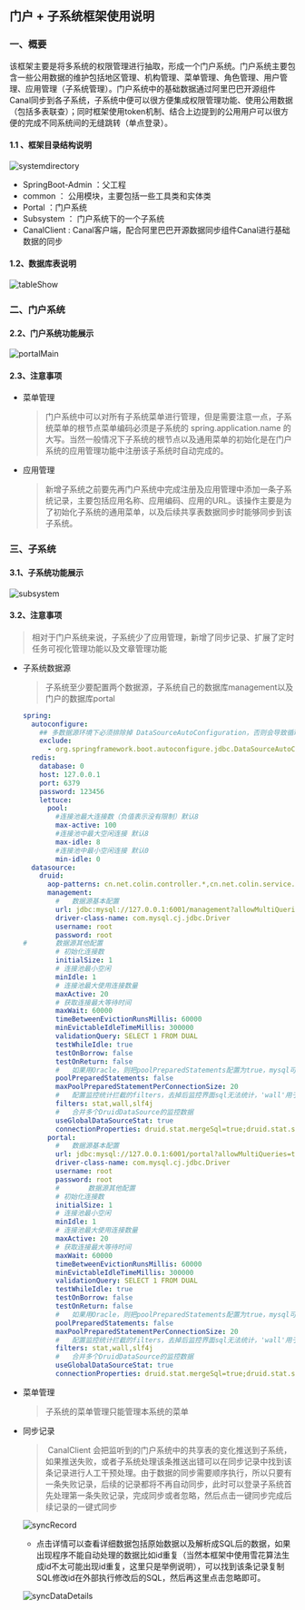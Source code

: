 ## 门户 + 子系统框架使用说明

### 一、概要

​	该框架主要是将多系统的权限管理进行抽取，形成一个门户系统。门户系统主要包含一些公用数据的维护包括地区管理、机构管理、菜单管理、角色管理、用户管理、应用管理（子系统管理）。门户系统中的基础数据通过阿里巴巴开源组件Canal同步到各子系统，子系统中便可以很方便集成权限管理功能、使用公用数据（包括多表联查）；同时框架使用token机制、结合上边提到的公用用户可以很方便的完成不同系统间的无缝跳转（单点登录）。

#### 1.1 、框架目录结构说明

![systemdirectory](images/systemdirectory.png)

- SpringBoot-Admin ：父工程
- common ： 公用模块，主要包括一些工具类和实体类
- Portal ：门户系统
- Subsystem ： 门户系统下的一个子系统
- CanalClient : Canal客户端，配合阿里巴巴开源数据同步组件Canal进行基础数据的同步

#### 1.2、数据库表说明

![tableShow](images/tableShow.png)

### 二、门户系统

#### 2.2、门户系统功能展示

![portalMain](images/portalMain.png)

#### 2.3、注意事项

- 菜单管理

  > ​		门户系统中可以对所有子系统菜单进行管理，但是需要注意一点，子系统菜单的根节点菜单编码必须是子系统的 spring.application.name  的大写。当然一般情况下子系统的根节点以及通用菜单的初始化是在门户系统的应用管理功能中注册该子系统时自动完成的。

- 应用管理

  > ​		新增子系统之前要先再门户系统中完成注册及应用管理中添加一条子系统记录，主要包括应用名称、应用编码、应用的URL。该操作主要是为了初始化子系统的通用菜单，以及后续共享表数据同步时能够同步到该子系统。

### 三、子系统

#### 3.1、子系统功能展示

![subsystem](images/subsystem.png)

#### 3.2、注意事项

> ​		相对于门户系统来说，子系统少了应用管理，新增了同步记录、扩展了定时任务可视化管理功能以及文章管理功能

- 子系统数据源

  > 子系统至少要配置两个数据源，子系统自己的数据库management以及门户的数据库portal

  ```yaml
  spring:
    autoconfigure:
      ## 多数据源环境下必须排除掉 DataSourceAutoConfiguration，否则会导致循环依赖报错
      exclude:
        - org.springframework.boot.autoconfigure.jdbc.DataSourceAutoConfiguration
    redis:
      database: 0
      host: 127.0.0.1
      port: 6379
      password: 123456
      lettuce:
        pool:
          #连接池最大连接数（负值表示没有限制）默认8
          max-active: 100
          #连接池中最大空闲连接 默认8
          max-idle: 8
          #连接池中最小空闲连接 默认0
          min-idle: 0
    datasource:
      druid:
        aop-patterns: cn.net.colin.controller.*,cn.net.colin.service.*,cn.net.colin.mapper.*
        management:
          #   数据源基本配置
          url: jdbc:mysql://127.0.0.1:6001/management?allowMultiQueries=true&rewriteBatchedStatements=true&zeroDateTimeBehavior=convertToNull&characterEncoding=UTF-8&serverTimezone=Asia/Shanghai
          driver-class-name: com.mysql.cj.jdbc.Driver
          username: root
          password: root
  #       数据源其他配置
          # 初始化连接数
          initialSize: 1
          # 连接池最小空闲
          minIdle: 1
          # 连接池最大使用连接数量
          maxActive: 20
          # 获取连接最大等待时间
          maxWait: 60000
          timeBetweenEvictionRunsMillis: 60000
          minEvictableIdleTimeMillis: 300000
          validationQuery: SELECT 1 FROM DUAL
          testWhileIdle: true
          testOnBorrow: false
          testOnReturn: false
          #   如果用Oracle，则把poolPreparedStatements配置为true，mysql可以配置为false
          poolPreparedStatements: false
          maxPoolPreparedStatementPerConnectionSize: 20
          #   配置监控统计拦截的filters，去掉后监控界面sql无法统计，'wall'用于防火墙
          filters: stat,wall,slf4j
          #   合并多个DruidDataSource的监控数据
          useGlobalDataSourceStat: true
          connectionProperties: druid.stat.mergeSql=true;druid.stat.slowSqlMillis=500
        portal:
          #   数据源基本配置
          url: jdbc:mysql://127.0.0.1:6001/portal?allowMultiQueries=true&rewriteBatchedStatements=true&zeroDateTimeBehavior=convertToNull&characterEncoding=UTF-8&serverTimezone=Asia/Shanghai
          driver-class-name: com.mysql.cj.jdbc.Driver
          username: root
          password: root
          #       数据源其他配置
          # 初始化连接数
          initialSize: 1
          # 连接池最小空闲
          minIdle: 1
          # 连接池最大使用连接数量
          maxActive: 20
          # 获取连接最大等待时间
          maxWait: 60000
          timeBetweenEvictionRunsMillis: 60000
          minEvictableIdleTimeMillis: 300000
          validationQuery: SELECT 1 FROM DUAL
          testWhileIdle: true
          testOnBorrow: false
          testOnReturn: false
          #   如果用Oracle，则把poolPreparedStatements配置为true，mysql可以配置为false
          poolPreparedStatements: false
          maxPoolPreparedStatementPerConnectionSize: 20
          #   配置监控统计拦截的filters，去掉后监控界面sql无法统计，'wall'用于防火墙
          filters: stat,wall,slf4j
          #   合并多个DruidDataSource的监控数据
          useGlobalDataSourceStat: true
          connectionProperties: druid.stat.mergeSql=true;druid.stat.slowSqlMillis=500
  ```

  

- 菜单管理

  > 子系统的菜单管理只能管理本系统的菜单

- 同步记录

  > ​		CanalClient 会把监听到的门户系统中的共享表的变化推送到子系统，如果推送失败，或者子系统处理该条推送出错可以在同步记录中找到该条记录进行人工干预处理。由于数据的同步需要顺序执行，所以只要有一条失败记录，后续的记录都将不再自动同步，此时可以登录子系统首先处理第一条失败记录，完成同步或者忽略，然后点击一键同步完成后续记录的一键式同步

  ![syncRecord](images/syncRecord.png)

  - 点击详情可以查看详细数据包括原始数据以及解析成SQL后的数据，如果出现程序不能自动处理的数据比如id重复（当然本框架中使用雪花算法生成id不太可能出现id重复，这里只是举例说明），可以找到该条记录复制SQL修改id在外部执行修改后的SQL，然后再这里点击忽略即可。

  ![syncDataDetails](images/syncDataDetails.png)